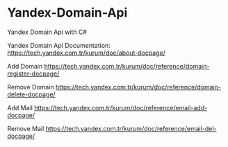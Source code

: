 # Yandex-Domain-Api
Yandex Domain Api with C#

Yandex Domain Api Documentation:
https://tech.yandex.com.tr/kurum/doc/about-docpage/

Add Domain
https://tech.yandex.com.tr/kurum/doc/reference/domain-register-docpage/

Remove Domain
https://tech.yandex.com.tr/kurum/doc/reference/domain-delete-docpage/

Add Mail
https://tech.yandex.com.tr/kurum/doc/reference/email-add-docpage/

Remove Mail
https://tech.yandex.com.tr/kurum/doc/reference/email-del-docpage/